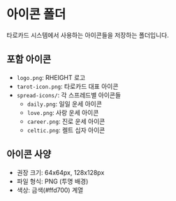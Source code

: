 # 아이콘 폴더

타로카드 시스템에서 사용하는 아이콘들을 저장하는 폴더입니다.

## 포함 아이콘
- `logo.png`: RHEIGHT 로고
- `tarot-icon.png`: 타로카드 대표 아이콘
- `spread-icons/`: 각 스프레드별 아이콘들
  - `daily.png`: 일일 운세 아이콘
  - `love.png`: 사랑 운세 아이콘
  - `career.png`: 진로 운세 아이콘
  - `celtic.png`: 켈트 십자 아이콘

## 아이콘 사양
- 권장 크기: 64x64px, 128x128px
- 파일 형식: PNG (투명 배경)
- 색상: 금색(#ffd700) 계열